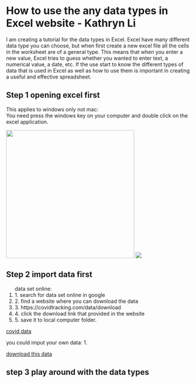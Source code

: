 # How to use the  any data types in Excel website - Kathryn Li

I am creating a tutorial for the data types in Excel. Excel have many different data type you can choose, but when first create a new excel file all the cells in the worksheet are of a general type. This means that when you enter a new value, Excel tries to guess whether you wanted to enter text, a numerical value, a date, etc. If the use start to know the different types of data that is used in Excel as well as how to use them is important in creating a useful and effective spreadsheet.

## Step 1 opening excel first 

This applies to windows only not mac:
<br>
You need press the windows key on your computer and double click on the excel application.

<img src="https://user-images.githubusercontent.com/96843197/150204172-2275373d-3b9d-4a0e-a245-3a4107194319.png" width="350" height="350">

<img src="https://user-images.githubusercontent.com/96843197/150249983-a4b1f7e8-5542-46b3-8ab8-acf57273749b.png">

## Step 2 import data first

<ol>data set online:
 <li>1. search for data set online in google</li>
 <li>2. find a website where you can download the data</li>
 <li>3. https://covidtracking.com/data/download</li>
 <li>4. click the download link that provided in the website</li>
 <li>5. save it to local computer folder.</li>
</ol>

<a href="https://github.com/Kathryn2354/AdvanaceDataScience/files/7908586/all-states-history.csv">covid data</a>

you could imput your own data:
1. 

 [download this data](https://github.com/Kathryn2354/AdvanaceDataScience/files/7908148/test.xlsx)
 
## step 3 play around with the data types

